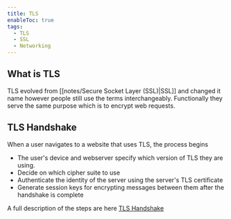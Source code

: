 ```yaml
---
title: TLS
enableToc: true
tags:
  - TLS
  - SSL
  - Networking
---
```

## What is TLS
TLS evolved from [[notes/Secure Socket Layer (SSL)|SSL]] and changed it name however people still use the terms interchangeably. Functionally they serve the same purpose which is to encrypt web requests.

## TLS Handshake
When a user navigates to a website that uses TLS, the process begins

- The user's device and webserver specify which version of TLS they are using.
- Decide on which cipher suite to use
- Authenticate the identity of the server using the server's TLS certificate
- Generate session keys for encrypting messages between them after the handshake is complete

A full description of the steps are here [TLS Handshake](https://www.cloudflare.com/learning/ssl/what-happens-in-a-tls-handshake/)
